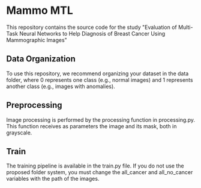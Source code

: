
# Mammo MTL


This repository contains the source code for the study "Evaluation of Multi-Task Neural Networks to Help Diagnosis of Breast Cancer Using Mammographic Images"

## Data Organization  

To use this repository, we recommend organizing your dataset in the data folder, where 0 represents one class (e.g., normal images) and 1 represents another class (e.g., images with anomalies).

## Preprocessing

Image processing is performed by the processing function in processing.py. This function receives as parameters the image and its mask, both in grayscale.

## Train

The training pipeline is available in the train.py file. If you do not use the proposed folder system, you must change the all_cancer and all_no_cancer variables with the path of the images.